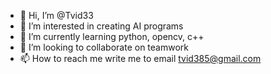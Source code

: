 - 👋 Hi, I’m @Tvid33
- 👀 I’m interested in creating AI programs
- 🌱 I’m currently learning python, opencv, c++ 
- 💞️ I’m looking to collaborate on teamwork
- 📫 How to reach me write me to email tvid385@gmail.com

<!---
Tvid33/Tvid33 is a ✨ special ✨ repository because its `README.md` (this file) appears on your GitHub profile.
You can click the Preview link to take a look at your changes.
--->
